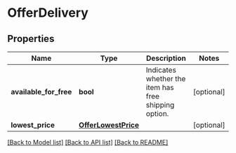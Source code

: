 # OfferDelivery

## Properties
Name | Type | Description | Notes
------------ | ------------- | ------------- | -------------
**available_for_free** | **bool** | Indicates whether the item has free shipping option. | [optional] 
**lowest_price** | [**OfferLowestPrice**](OfferLowestPrice.md) |  | [optional] 

[[Back to Model list]](../README.md#documentation-for-models) [[Back to API list]](../README.md#documentation-for-api-endpoints) [[Back to README]](../README.md)


